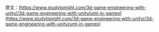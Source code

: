 原文：[https://www.studytonight.com/3d-game-engineering-with-unity//3d-game-engineering-with-unity/uml-in-games](https://www.studytonight.com/3d-game-engineering-with-unity//3d-game-engineering-with-unity/uml-in-games)